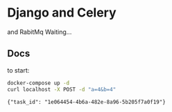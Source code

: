 # Django and Celery
and RabitMq Waiting...

## Docs
to start:
```bash
docker-compose up -d
curl localhost -X POST -d "a=4&b=4"
```
    {"task_id": "1e064454-4b6a-482e-8a96-5b205f7a0f19"}